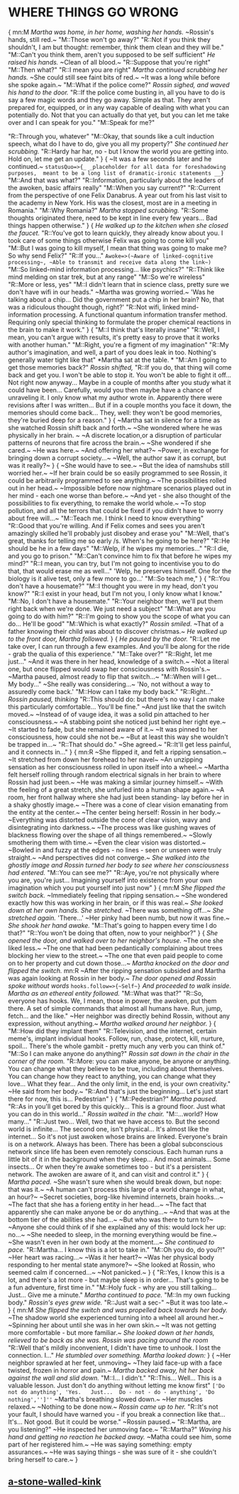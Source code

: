 # WHERE THINGS GO WRONG
{
mn:M
*Martha was home, in her home, washing her hands.*
~Rossin's hands, still red.~
"M::Those won't go away?"
"R::Not if you think they shouldn't, I am but thought: remember, think them clean and they will be."
"M::Can't you think them, aren't you supposed to be self sufficient"
*He raised his hands.*
~Clean of all blood.~
"R::Suppose that you're right"
"M::Then what?"
"R::I mean you are right"
*Martha continued scrubbing her hands.*
~She could still see faint bits of red.~
~It was a long while before she spoke again.~
"M::What if the police come?"
*Rossin sighed, and waved his hand to the door.*
"R::If the police come busting in, all you have to do is say a few magic words and they go away.
Simple as that. 
They aren't prepared for, equipped, or in any way capable of dealing with what you can potentially do.
Not that you can actually do that yet, but you can let me take over and I can speak for you."
"M::Speak for me?"

"R::Through you, whatever"
"M::Okay, that sounds like a cult induction speech, what do I have to do, give you all my property?"
*She continued her scrubbing.*
"R::Hardy har har, no - but I know the world you are getting into. Hold on, let me get an update."
}
{
~It was a few seconds later and he continued.~
`statusQuo=>{_
    _placeholder for all data for foreshadowing purposes, 
    meant to be a long list of dramatic-ironic statements __}
`
"M::And that was what?"
"R::Information, particularly about the leaders of the awoken, basic affairs really"
"M::When you say current?"
"R::Current from the perspective of one Felix Danabrus. 
A year out from his last visit to the academy in New York. 
His was the closest, most are in a meeting in Romania."
"M::Why Romania?"
*Martha stopped scrubbing.*
"R::Some thoughts originated there, need to be kept in line every few years... 
Bad things happen otherwise."
}
{
*He walked up to the kitchen when she closed the faucet.*
"R::You've got to learn quickly, they already know about you. 
I took care of some things otherwise Felix was going to come kill you"
"M::But I was going to kill myself, I mean that thing was going to make me? 
So why send Felix?"
"R::If you..."
`Awoke=>(~Aware of linked-cognitive processing~,
~Able to transmit and receive data along the link~)
`
"M::So linked-mind information processing… like psychics?"
"R::Think like mind melding on star trek, but at any range"
"M::So we're wireless"
"R::More or less, yes"
"M::I didn't learn that in science class, pretty sure we don't have wifi in our heads."
~Martha was growing worried.~
'Was he talking about a chip... 
Did the government put a chip in her brain?
No, that was a ridiculous thought though, right?'
"R::Not wifi, linked mind-information processing. 
A functional quantum information transfer method. 
Requiring only special thinking to formulate the proper chemical reactions in the brain to make it work."
}
{
"M::I think that's literally insane"
"R::Well, I mean, you can't argue with results, it's pretty easy to prove that it works with another human."
"M::Right, you're a figment of my imagination"
"R::My author's imagination, and well, a part of you does leak in too.
Nothing's generally water tight like that"
*Martha sat at the table. *
"M::Am I going to get those memories back?"
*Rossin shifted,*
"R::If you do, that thing will come back and get you. 
I won't be able to stop it. 
You won't be able to fight it off... 
Not right now anyway... 
Maybe in a couple of months after you study what it could have been...
Carefully, would you then maybe have a chance of unraveling it. 
I only know what my author wrote in. 
Apparently there were revisions after I was written...
But if in a couple months you face it down, the memories should come back... 
They, well: they won't be good memories, they're buried deep for a reason."
}
{
~Martha sat in silence for a time as she watched Rossin shift back and forth.~
~She wondered where he was physically in her brain. ~
~A discrete location,or a disruption of particular patterns of neurons that fire across the brain.~
~She wondered if she cared.~
~He was here.~
~And offering her what?~
~Power, in exchange for bringing down a corrupt society...~
~Well, the author saw it as corrupt, but was it really?~
}
{
~She would have to see.~
~But the idea of namshubs still worried her.~
~If her brain could be so easily programmed to see Rossin, it could be arbitrarily programmed to see anything.~
~The possibilities rolled out in her head.~
~Impossible before now nightmare scenarios played out in her mind - each one worse than before.~
~And yet - she also thought of the possibilities to fix everything, to remake the world whole.~
~To stop pollution, and all the terrors that could be fixed if you didn't have to worry about free will...~
"M::Teach me. 
I think I need to know everything"
"R::Good that you're willing. 
And if Felix comes and sees you aren't amazingly skilled he'll probably just disobey and erase you"
"M::Well, that's great, thanks for telling me so early /s. 
When's he going to be here?"
"R::He should be he in a few days"
"M::Welp, if he wipes my memories..."
"R::I die, and you go to prison."
"M::Can't convince him to fix that before he wipes my mind?"
"R::I mean, you can try, but I'm not going to incentivise you to do that, that would erase me as well..."
'Welp, he preserves himself. One for the biology is it alive test, only a few more to go...'
"M::So teach me,"
}
{
"R::You don't have a housemate?"
"M::I thought you were in my head, don't you know?"
"R::I exist in your head, but I'm not you, I only know what I know."
"M::No, I don't have a housemate."
"R::Your neighbor then, we'll put them right back when we're done. 
We just need a subject"
"M::What are you going to do with him?"
"R::I'm going to show you the scope of what you can do... 
He'll be good"
"M::Which is what exactly?"
*Rossin smiled.*
~That of a father knowing their child was about to discover christmas.~
*He walked up to the front door, Martha followed.*
}
{
*He paused by the door.*
"R::Let me take over, I can run through a few examples.
And you'll be along for the ride - grab the qualia of this experience."
"M::Take over?"
"R::Right, let me just..."
~And it was there in her head, knowledge of a switch.~
~Not a literal one, but once flipped would swap her consciousness with Rossin's.~
~Martha paused, almost ready to flip that switch...~
"M::When will I get... 
My body..."
~She really was considering...~
'No, not without a way to assuredly come back.'
"M::How can I take my body back."
"R::Right..."
*Rossin paused, thinking*
"R::This should do: but there's no way I can make this particularly comfortable...
You'll be fine."
~And just like that the switch moved.~
~Instead of of vauge idea, it was a solid pin attached to her consciousness.~
~A stabbing point she noticed just behind her right eye.~
~It started to fade, but she remained aware of it.~
~It was pinned to her consciousness, how could she not be.~
~But at least this way she wouldn't be trapped in...~
"R::That should do."
~She agreed.~
"R::It'll get less painful, and it connects in..."
}
{
mn:R
~She flipped it, and felt a ripping sensation.~
~It stretched from down her forehead to her navel~
~An unzipping sensation as her consciousness rolled in upon itself into a wheel.~
~Martha felt herself rolling through random electrical signals in her brain to where Rossin had just been.~
~He was making a similar journey himself.~
~With the feeling of a great stretch, she unfurled into a human shape again.~
~A room, her front hallway where she had just been standing- lay before her in a shaky ghostly image.~
~There was a cone of clear vision emanating from the entity at the center.~
~The center being herself: Rossin in her body.~
~Everything was distorted outside the cone of clear vision, wavy and disintegrating into darkness.~
~The process was like gushing waves of blackness flowing over the shape of all things remembered.~
~Slowly smothering them with time.~
~Even the clear vision was distorted.~
~Bowled in and fuzzy at the edges - no lines - seen or unseen were truly straight.~
~And perspectives did not converge.~
*She walked into the ghostly image and Rossin turned her body to see where her consciousness had entered.*
"M::You can see me?"
"R::Aye, you're not physically where you are, you're just... 
Imagining yourself into existence from your own imagination which you put yourself into just now"
}
{
mn:M
*She flipped the switch back.*
~Immediately feeling that ripping sensation.~
~She wondered exactly how this was working in her brain, or if this was real.~
*She looked down at her own hands.*
*She stretched.*
~There was something off...~
*She stretched again.*
'There...'
~Her pinky had been numb, but now it was fine.~
*She shook her hand awake.*
"M::That's going to happen every time I do that?"
"R::You won't be doing that often, now to your neighbor?"
}
{
*She opened the door, and walked over to her neighbor's house.*
~The one she liked less.~
~The one that had been pedantically complaining about trees blocking her view to the street.~
~The one that  even paid people to come on to her property and cut down those...~
*Martha knocked on the door and flipped the switch.*
mn:R
~After the ripping sensation subsided and Martha was again looking at Rossin in her body.~
*The door opened and Rossin spoke without words*
`hooks.follow=>{~Self~}`
*And proceeded to walk inside.*
*Martha as an ethereal entity followed.*
"M::What was that?"
"R::So, everyone has hooks. 
We, I mean, those in power, the awoken, put them there. 
A set of simple commands that almost all humans have. 
Run, jump, fetch… and the like."
~Her neighbor was directly behind Rossin, without any expression, without anything.~
*Martha walked around her neighbor.*
}
{
"M::How did they implant them"
"R::Television, and the internet, certain meme's, implant individual hooks. 
Follow, run, chase, protect, kill, nurture, spoil... 
There's the whole gambit - pretty much any verb you can think of."
"M::So I can make anyone do anything?"
*Rossin sat down in the chair in the corner of the room.*
"R::More: you can make anyone, be anyone or anything.
You can change what they believe to be true, including about themselves.
You can change how they react to anything, you can change what they love... 
What they fear... 
And the only limit, in the end, is your own creativity."
~He said from her body.~
"R::And that's just the beginning... 
Let's just start there for now, this is... 
Pedestrian"
}
{
"M::Pedestrian?"
*Martha paused.*
"R::As in you'll get bored by this quickly... 
This is a ground floor.
Just what you can do in this world..."
*Rossin waited in the chair.*
"M::...world? 
How many..."
"R::Just two... 
Well, two that we have access to. 
But the second world is infinite...
The second one, isn't physical... 
It's almost like the internet... 
So it's not just awoken whose brains are linked. 
Everyone's brain is on a network. 
Always has been. 
There has been a global subconscious network since life has been even remotely conscious.
Each human runs a little bit of it in the background when they sleep...
And most animals... 
Some insects...
Or when they're awake sometimes too - but it's a persistent network.
The awoken are aware of it, and can visit and control it."
}
{
*Martha paced.*
~She wasn't sure when she would break down, but nope: that was it.~
~A human can't process this large of a world change in what, an hour?~
~Secret societies, borg-like hivemind internets, brain hooks...~
~The fact that she has a forieng entity in her head...~
~The fact that apparently she can make anyone be or do anything...~
~And that was at the bottom tier of the abilities she had...~
~But who was there to turn to?~
~Anyone she could think of if she explained any of this: would lock her up: no...~
~She needed to sleep, in the morning everything would be fine.~
~She wasn't even in her own body at the moment...~
*She continued to pace.*
"R::Martha... I know this is a lot to take in."
"M::Oh you do, do you?!"
~Her heart was racing...~
~Was it her heart?~
~Was her physical body responding to her mental state anymore?~
~She looked at Rossin, who seemed calm if concerned...~
~Not panicked.~
}
{
"R::Yes, I know this is a lot, and there's a lot more - but maybe sleep is in order...
That's going to be a fun adventure, first time in."
"M::Holy fuck - why are you still talking... 
Just... 
Give me a minute."
*Martha continued to pace.*
"M::In my own fucking body."
*Rossin's eyes grew wide.*
"R::Just wait a sec-"
~But it was too late.~
}
{
mn:M
*She flipped the switch and was propelled back towards her body.*
~The shadow world she experienced turning into a wheel all around her.~
~Spinning her about until she was in her own skin.~
~It was not getting more comfortable - but more familiar.~
*She looked down at her hands, relieved to be back as she was.*
*Rossin was pacing around the room*
"R::Well that's mildly inconvenient, I didn't have time to unhook. 
I lost the connection. I..."
*He stumbled over something. Martha looked down:*
}
{
~Her neighbor sprawled at her feet, unmoving~
~They laid face-up with a face twisted, frozen in horror and pain.~
*Martha backed away, hit her back against the wall and slid down.*
"M::I...
I didn't."
"R::This... 
Well... 
This is a valuable lesson.
Just don't do anything without letting me know first"
`['Do not do anything',
'Yes.  
Just... 
Do - not - do - anything',
'Do nothing','']''`
~Martha's breathing slowed down.~
~Her muscles relaxed.~
~Nothing to be done now.~
*Rossin came up to her.*
"R::It's not your fault, I should have warned you - if you break a connection like that...
It's...
Not good. 
But it could be worse."
~Rossin paused.~
"R::Martha, are you listening?"
~He inspected her unmoving face.~
"R::Martha?"
*Waving his hand and getting no reaction he backed away.*
~Matha could see him, some part of her registered him.~
~He was saying something: empty assurances.~
~He was saying things - she was sure of it - she couldn't bring herself to care.~
}
## [a-stone-walled-kink](a-stone-walled-kink.md)
